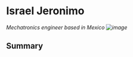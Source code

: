 # Israel Jeronimo

_Mechatronics engineer based in Mexico ![image](https://github.com/user-attachments/assets/0b28a6a4-a96a-46b7-a50a-c021895bc457)_

## Summary



 

